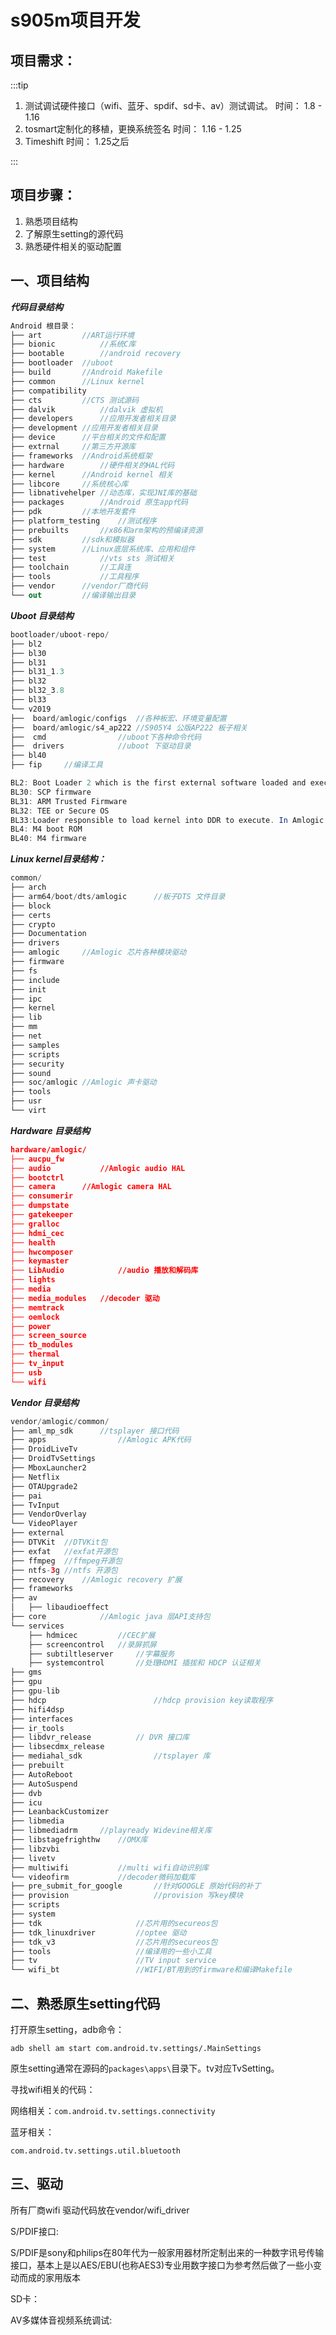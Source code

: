 # s905m项目开发

## 项目需求：

:::tip

1. 测试调试硬件接口（wifi、蓝牙、spdif、sd卡、av）测试调试。     时间： 1.8 - 1.16   
2. tosmart定制化的移植，更换系统签名                                                 时间： 1.16 - 1.25
3. Timeshift                                                                                                时间： 1.25之后   

:::

## 项目步骤：

1. 熟悉项目结构
2. 了解原生setting的源代码
3. 熟悉硬件相关的驱动配置

## 一、项目结构

***代码目录结构***

```kotlin
Android 根目录：
├── art			//ART运行环境
├── bionic			//系统C库
├── bootable		//android recovery
├── bootloader	//uboot
├── build		//Android Makefile
├── common		//Linux kernel
├── compatibility 
├── cts			//CTS 测试源码
├── dalvik			//dalvik 虚拟机
├── developers		//应用开发者相关目录
├── development	//应用开发者相关目录
├── device		//平台相关的文件和配置
├── extrnal		//第三方开源库
├── frameworks	//Android系统框架
├── hardware		//硬件相关的HAL代码
├── kernel		//Android kernel 相关
├── libcore		//系统核心库
├── libnativehelper	//动态库，实现JNI库的基础
├── packages		//Android 原生app代码
├── pdk			//本地开发套件
├── platform_testing	//测试程序
├── prebuilts		//x86和arm架构的预编译资源
├── sdk			//sdk和模拟器
├── system		//Linux底层系统库、应用和组件
├── test			//vts sts 测试相关
├── toolchain		//工具连
├── tools			//工具程序
├── vendor		//vendor厂商代码
└── out			//编译输出目录
```

***Uboot 目录结构***

```java
bootloader/uboot-repo/
├── bl2
├── bl30
├── bl31
├── bl31_1.3
├── bl32
├── bl32_3.8
├── bl33
└── v2019
├──  board/amlogic/configs 	//各种板宏、环境变量配置
├──  board/amlogic/s4_ap222	//S905Y4 公版AP222 板子相关
├──  cmd			    //uboot下各种命令代码
├──  drivers			//uboot 下驱动目录
├── bl40
├── fip		//编译工具

BL2: Boot Loader 2 which is the first external software loaded and executed by the SoC
BL30: SCP firmware
BL31: ARM Trusted Firmware
BL32: TEE or Secure OS
BL33:Loader responsible to load kernel into DDR to execute. In Amlogic reference software, BL33 will be U-boot
BL4: M4 boot ROM
BL40: M4 firmware
```

***Linux kernel目录结构：***

```java
common/
├── arch
├── arm64/boot/dts/amlogic		//板子DTS 文件目录
├── block
├── certs
├── crypto
├── Documentation
├── drivers
├── amlogic		//Amlogic 芯片各种模块驱动
├── firmware
├── fs
├── include
├── init
├── ipc
├── kernel
├── lib
├── mm
├── net
├── samples
├── scripts
├── security
├── sound
├── soc/amlogic	//Amlogic 声卡驱动
├── tools
├── usr
└── virt
```

***Hardware 目录结构***

```json
hardware/amlogic/
├── aucpu_fw
├── audio			//Amlogic audio HAL
├── bootctrl
├── camera		//Amlogic camera HAL
├── consumerir
├── dumpstate
├── gatekeeper
├── gralloc
├── hdmi_cec
├── health
├── hwcomposer
├── keymaster
├── LibAudio			//audio 播放和解码库
├── lights
├── media
├── media_modules	//decoder 驱动
├── memtrack
├── oemlock
├── power
├── screen_source
├── tb_modules
├── thermal
├── tv_input
├── usb
└── wifi
```

***Vendor 目录结构*** 

```java
vendor/amlogic/common/
├── aml_mp_sdk		//tsplayer 接口代码
├── apps				//Amlogic APK代码
├── DroidLiveTv
├── DroidTvSettings
├── MboxLauncher2
├── Netflix
├── OTAUpgrade2
├── pai
├── TvInput
├── VendorOverlay
└── VideoPlayer
├── external
├── DTVKit	//DTVKit包
├── exfat	//exfat开源包
├── ffmpeg	//ffmpeg开源包
├── ntfs-3g	//ntfs 开源包
├── recovery	//Amlogic recovery 扩展
├── frameworks
├── av
│   ├── libaudioeffect
├── core			//Amlogic java 层API支持包
└── services
    ├── hdmicec			//CEC扩展
    ├── screencontrol   //录屏抓屏
    ├── subtiltleserver		//字幕服务
    ├── systemcontrol		//处理HDMI 插拔和 HDCP 认证相关
├── gms
├── gpu
├── gpu-lib
├── hdcp						//hdcp provision key读取程序
├── hifi4dsp
├── interfaces
├── ir_tools
├── libdvr_release			// DVR 接口库
├── libsecdmx_release
├── mediahal_sdk				//tsplayer 库
├── prebuilt
├── AutoReboot
├── AutoSuspend
├── dvb
├── icu
├── LeanbackCustomizer
├── libmedia
├── libmediadrm		//playready Widevine相关库
├── libstagefrighthw	//OMX库
├── libzvbi
├── livetv
├── multiwifi			//multi wifi自动识别库
└── videofirm			//decoder微码加载库
├── pre_submit_for_google		//针对GOOGLE 原始代码的补丁
├── provision					//provision 写key模块
├── scripts
├── system
├── tdk						//芯片用的secureos包
├── tdk_linuxdriver			//optee 驱动
├── tdk_v3					//芯片用的secureos包
├── tools					//编译用的一些小工具
├── tv						//TV input service
└── wifi_bt					//WIFI/BT用到的firmware和编译Makefile
```



## 二、熟悉原生setting代码

打开原生setting，adb命令：

```shell
adb shell am start com.android.tv.settings/.MainSettings
```

原生setting通常在源码的`packages\apps\`目录下。tv对应TvSetting。

寻找wifi相关的代码：

网络相关：`com.android.tv.settings.connectivity` 

蓝牙相关：

`com.android.tv.settings.util.bluetooth`

## 三、驱动

所有厂商wifi 驱动代码放在vendor/wifi_driver

S/PDIF接口:

S/PDIF是sony和philips在80年代为一般家用器材所定制出来的一种数字讯号传输接口，基本上是以AES/EBU(也称AES3)专业用数字接口为参考然后做了一些小变动而成的家用版本

SD卡：

AV多媒体音视频系统调试: